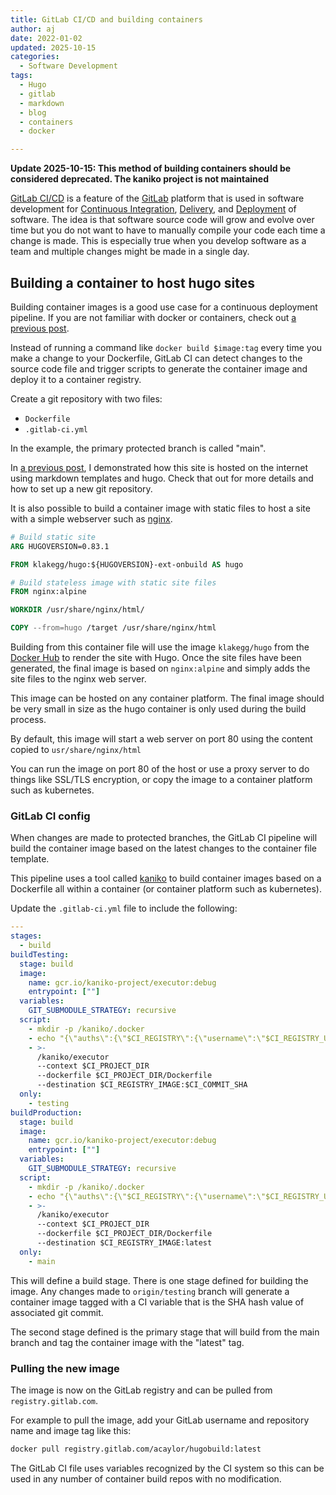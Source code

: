 ```yaml
---
title: GitLab CI/CD and building containers
author: aj
date: 2022-01-02
updated: 2025-10-15
categories:
  - Software Development
tags:
  - Hugo
  - gitlab
  - markdown
  - blog
  - containers
  - docker

---
```


**Update 2025-10-15: This method of building containers should be considered deprecated. The kaniko project is not maintained**

[GitLab CI/CD][1] is a feature of the [GitLab][2] platform that is used in software development for [Continuous Integration][3], [Delivery][4], and [Deployment][5] of software. The idea is that software source code will grow and evolve over time but you do not want to have to manually compile your code each time a change is made. This is especially true when you develop software as a team and multiple changes might be made in a single day.

## Building a container to host hugo sites

Building container images is a good use case for a continuous deployment pipeline. If you are not familiar with docker or containers, check out [a previous post][6].

Instead of running a command like `docker build $image:tag` every time you make a change to your Dockerfile, GitLab CI can detect changes to the source code file and trigger scripts to generate the container image and deploy it to a container registry.

Create a git repository with two files:

- `Dockerfile`
- `.gitlab-ci.yml`

In the example, the primary protected branch is called "main".

In [a previous post][7], I demonstrated how this site is hosted on the internet using markdown templates and hugo. Check that out for more details and how to set up a new git repository.

It is also possible to build a container image with static files to host a site with a simple webserver such as [nginx][8].

```Dockerfile
# Build static site
ARG HUGOVERSION=0.83.1

FROM klakegg/hugo:${HUGOVERSION}-ext-onbuild AS hugo

# Build stateless image with static site files
FROM nginx:alpine

WORKDIR /usr/share/nginx/html/

COPY --from=hugo /target /usr/share/nginx/html
```

Building from this container file will use the image `klakegg/hugo` from the [Docker Hub][9] to render the site with Hugo. Once the site files have been generated, the final image is based on `nginx:alpine` and simply adds the site files to the nginx web server.

This image can be hosted on any container platform. The final image should be very small in size as the hugo container is only used during the build process.

By default, this image will start a web server on port 80 using the content copied to `usr/share/nginx/html`

You can run the image on port 80 of the host or use a proxy server to do things like SSL/TLS encryption, or copy the image to a container platform such as kubernetes.

### GitLab CI config

When changes are made to protected branches, the GitLab CI pipeline will build the container image based on the latest changes to the container file template.

This pipeline uses a tool called [kaniko][10] to build container images based on a Dockerfile all within a container (or container platform such as kubernetes).

Update the `.gitlab-ci.yml` file to include the following:

```yaml
---
stages:
  - build
buildTesting:
  stage: build
  image:
    name: gcr.io/kaniko-project/executor:debug
    entrypoint: [""]
  variables:
    GIT_SUBMODULE_STRATEGY: recursive
  script:
    - mkdir -p /kaniko/.docker
    - echo "{\"auths\":{\"$CI_REGISTRY\":{\"username\":\"$CI_REGISTRY_USER\",\"password\":\"$CI_REGISTRY_PASSWORD\"}}}" > /kaniko/.docker/config.json
    - >-
      /kaniko/executor
      --context $CI_PROJECT_DIR
      --dockerfile $CI_PROJECT_DIR/Dockerfile
      --destination $CI_REGISTRY_IMAGE:$CI_COMMIT_SHA
  only:
    - testing
buildProduction:
  stage: build
  image:
    name: gcr.io/kaniko-project/executor:debug
    entrypoint: [""]
  variables:
    GIT_SUBMODULE_STRATEGY: recursive
  script:
    - mkdir -p /kaniko/.docker
    - echo "{\"auths\":{\"$CI_REGISTRY\":{\"username\":\"$CI_REGISTRY_USER\",\"password\":\"$CI_REGISTRY_PASSWORD\"}}}" > /kaniko/.docker/config.json
    - >-
      /kaniko/executor
      --context $CI_PROJECT_DIR
      --dockerfile $CI_PROJECT_DIR/Dockerfile
      --destination $CI_REGISTRY_IMAGE:latest
  only:
    - main
```

This will define a build stage. There is one stage defined for building the image. Any changes made to `origin/testing` branch will generate a container image tagged with a CI variable that is the SHA hash value of associated git commit.

The second stage defined is the primary stage that will build from the main branch and tag the container image with the "latest" tag.

### Pulling the new image

The image is now on the GitLab registry and can be pulled from `registry.gitlab.com`.

For example to pull the image, add your GitLab username and repository name and image tag like this:

```bash
docker pull registry.gitlab.com/acaylor/hugobuild:latest
```

The GitLab CI file uses variables recognized by the CI system so this can be used in any number of container build repos with no modification.

 [1]: https://docs.gitlab.com/ee/ci/
 [2]: https://en.wikipedia.org/wiki/GitLab
 [3]: https://docs.gitlab.com/ee/ci/introduction/index.html#continuous-integration
 [4]: https://docs.gitlab.com/ee/ci/introduction/index.html#continuous-delivery
 [5]: https://docs.gitlab.com/ee/ci/introduction/index.html#continuous-deployment
 [6]: /posts/containers/
 [7]: /posts/building-this-blog/
 [8]: https://docs.nginx.com/nginx/admin-guide/web-server/
 [9]: https://hub.docker.com/
 [10]: https://github.com/GoogleContainerTools/kaniko
